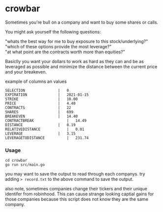 # crowbar

Sometimes you're bull on a company and want to buy some shares or calls.  

You might ask yourself the following questions:

"whats the best way for me to buy exposure to this stock/underlying?"  
"which of these options provide the most leverage?"  
"at what point are the contracts worth more than equities?"  

Basiclly you want your dollars to work as hard as they can and be as leveraged as possible and minimize the distance between the current price and your breakeven.

example of columns an values    
```
SELECTION 				|	0 
EXPIRATION 				|	2021-01-15 
STRIKE 					|	10.00 
PRICE 					|	4.40 
CONTRACTS 				|	22 
SHARES 					|	699 
BREAKEVEN 				|	14.40 
CONTRACTBREAK 				|	14.49 
DISTANCE 				|	0.19 
RELATIVEDISTANCE 			|	0.01 
LEVERAGE 				|	3.15 
LEVERAGETODISTANCE 			|	231.74 
```


### Usage

```
cd crowbar
go run src/main.go
```

you may want to save the output to read through each companys. try adding `> record.txt` to the above command to save the output.

also note, sometimes companies change their tickers and their unique identifer from robinhood. This can cause strange looking captial gains for those companies because this script does not know they are the same company. 